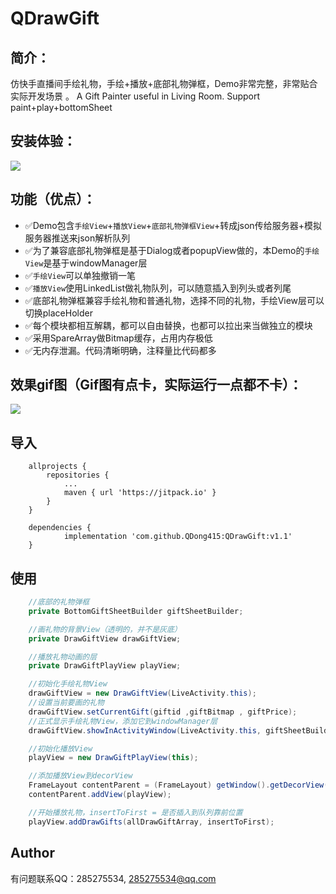 # QDrawGift

## 简介：

仿快手直播间手绘礼物，手绘+播放+底部礼物弹框，Demo非常完整，非常贴合实际开发场景 。
A Gift Painter useful in Living Room. Support paint+play+bottomSheet

## 安装体验：
![](https://upload-images.jianshu.io/upload_images/26002059-83cf0b95754b2466.png)

## 功能（优点）：
- ✅Demo包含`手绘View`+`播放View`+`底部礼物弹框View`+转成json传给服务器+模拟服务器推送来json解析队列
- ✅为了兼容底部礼物弹框是基于Dialog或者popupView做的，本Demo的`手绘View`是基于windowManager层
- ✅`手绘View`可以单独撤销一笔
- ✅`播放View`使用LinkedList做礼物队列，可以随意插入到列头或者列尾
- ✅底部礼物弹框兼容手绘礼物和普通礼物，选择不同的礼物，手绘View层可以切换placeHolder
- ✅每个模块都相互解耦，都可以自由替换，也都可以拉出来当做独立的模块
- ✅采用SpareArray做Bitmap缓存，占用内存极低
- ✅无内存泄漏。代码清晰明确，注释量比代码都多

## 效果gif图（Gif图有点卡，实际运行一点都不卡）：
![](https://upload-images.jianshu.io/upload_images/26002059-ea1445f2b53785ff.gif)


## 导入
```
	allprojects {
		repositories {
			...
			maven { url 'https://jitpack.io' }
		}
	}

	dependencies {
	        implementation 'com.github.QDong415:QDrawGift:v1.1'
	}
```

## 使用

```java
    //底部的礼物弹框
    private BottomGiftSheetBuilder giftSheetBuilder;

    //画礼物的背景View（透明的，并不是灰底）
    private DrawGiftView drawGiftView;

    //播放礼物动画的层
    private DrawGiftPlayView playView;
```

```java
    //初始化手绘礼物View
    drawGiftView = new DrawGiftView(LiveActivity.this);
    //设置当前要画的礼物
    drawGiftView.setCurrentGift(giftid ,giftBitmap , giftPrice);
    //正式显示手绘礼物View，添加它到windowManager层
    drawGiftView.showInActivityWindow(LiveActivity.this, giftSheetBuilder.mDialog.getContentView().getHeight());
```

```java
    //初始化播放View
    playView = new DrawGiftPlayView(this);

    //添加播放View到decorView
    FrameLayout contentParent = (FrameLayout) getWindow().getDecorView().findViewById(android.R.id.content);
    contentParent.addView(playView);

    //开始播放礼物，insertToFirst = 是否插入到队列靠前位置
    playView.addDrawGifts(allDrawGiftArray, insertToFirst);
```


## Author

有问题联系QQ：285275534, 285275534@qq.com